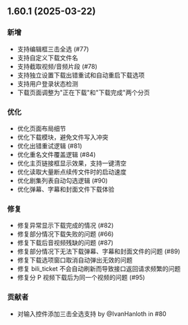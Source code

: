 ## 1.60.1 (2025-03-22)
### 新增
* 支持编辑框三击全选 (#77)
* 支持自定义下载文件名
* 支持截取视频/音频片段 (#78)
* 支持独立设置下载出错重试和自动重启下载选项
* 支持用户登录状态检测
* 下载页面调整为"正在下载"和"下载完成"两个分页

### 优化
* 优化页面布局细节
* 优化下载模块，避免文件写入冲突
* 优化出错重试逻辑 (#81)
* 优化重名文件覆盖逻辑 (#84)
* 优化主页链接框显示效果，支持一键清空
* 优化读取大量断点续传文件时的启动速度
* 优化剧集列表自动勾选逻辑 (#90)
* 优化弹幕、字幕和封面文件下载体验

### 修复
* 修复异常显示下载完成的情况 (#82)
* 修复部分情况下载失败的问题 (#66)
* 修复下载后音视频残缺的问题 (#87)
* 修复部分情况下无法下载弹幕、字幕和封面文件的问题 (#89)
* 修复下载选项窗口取消自动弹出无效的问题
* 修复 bili_ticket 不会自动刷新而导致接口返回请求频繁的问题
* 修复分 P 视频下载后为同一个视频的问题 (#95)

### 贡献者
* 对输入控件添加三击全选支持 by @IvanHanloth in #80